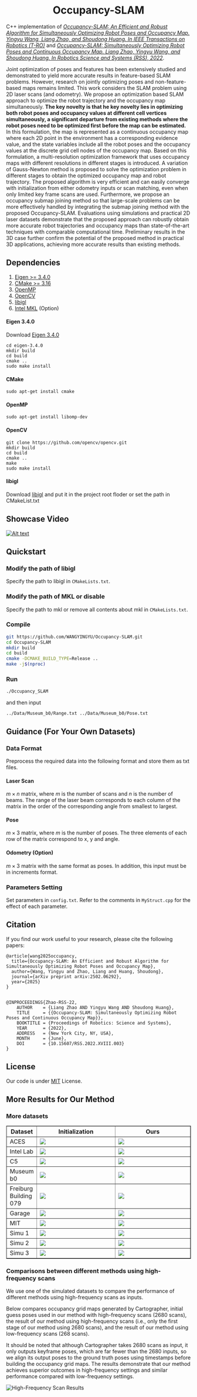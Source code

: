 <h1 align="center">
    Occupancy-SLAM
</h1>

C++ implementation of *<u>[Occupancy-SLAM: An Efficient and Robust Algorithm for Simultaneously Optimizing Robot Poses and Occupancy Map](https://arxiv.org/pdf/2502.06292). Yingyu Wang, Liang Zhao, and Shoudong Huang. In IEEE Transactions on Robotics (T-RO)</u>* and *<u>[Occupancy-SLAM: Simultaneously Optimizing Robot Poses and Continuous Occupancy Map](https://www.roboticsproceedings.org/rss18/p003.pdf). Liang Zhao, Yingyu Wang, and Shoudong Huang. In Robotics Science and Systems (RSS), 2022</u>*.


Joint optimization of poses and features has been extensively studied and demonstrated to yield more accurate results in feature-based SLAM problems. However, research on
jointly optimizing poses and non-feature-based maps remains limited. This work considers the SLAM problem using 2D laser scans (and odometry). We propose an optimization based SLAM approach to optimize the robot trajectory and the occupancy map simultaneously. **The key novelty is that he key novelty lies in optimizing both robot poses and occupancy values at different cell vertices simultaneously, a significant departure from existing methods where the robot poses need to be optimized first before the map can be estimated.** In this formulation, the map is represented as a continuous occupancy map where each 2D point in the environment has a corresponding evidence value, and the state variables include all the robot poses and the occupancy values at the discrete grid cell nodes of the occupancy map. Based on this formulation, a multi-resolution optimization framework that uses occupancy maps with different resolutions in different stages is introduced. A variation of Gauss-Newton method is proposed to solve the optimization problem in different stages to obtain the optimized occupancy map and robot trajectory. The proposed algorithm is very efficient and can easily converge with initialization from either odometry inputs or scan matching, even when only limited key frame scans are used. Furthermore, we propose an occupancy submap joining method so that large-scale problems can be more effectively handled by integrating the submap joining method with the proposed Occupancy-SLAM. Evaluations using simulations and practical 2D laser datasets demonstrate that the proposed approach can robustly obtain more accurate robot trajectories and occupancy maps than state-of-the-art techniques with comparable computational time. Preliminary results in the 3D case further confirm the potential of the proposed method in practical 3D applications, achieving more accurate results than existing methods. 



## Dependencies

1. [Eigen >= 3.4.0](https://eigen.tuxfamily.org/index.php?title=Main_Page)
2. [CMake >= 3.16](https://cmake.org)
3. [OpenMP](https://www.openmp.org)
4. [OpenCV](https://opencv.org)
5. [libigl](https://libigl.github.io)
6. [Intel MKL](https://www.intel.com/content/www/us/en/developer/tools/oneapi/onemkl.html) (Option)

#### Eigen 3.4.0 

Download [Eigen 3.4.0](https://gitlab.com/libeigen/eigen/-/releases/3.4.0) 

```
cd eigen-3.4.0
mkdir build
cd build
cmake ..
sudo make install
```

#### CMake

`sudo apt-get install cmake`

#### OpenMP

```
sudo apt-get install libomp-dev
```

#### OpenCV

```
git clone https://github.com/opencv/opencv.git
mkdir build
cd build
cmake ..
make
sudo make install
```

#### libigl

Download [libigl](https://libigl.github.io) and put it in the project root floder or set the path in CMakeList.txt



## Showcase Video

[![Alt text](https://img.youtube.com/vi/-_-39SrPxKk&t=4s/maxresdefault.jpg)](https://www.youtube.com/watch?v=-_-39SrPxKk&t=4s)



## Quickstart

### Modify the path of libigl

Specify the path to libigl in `CMakeLists.txt`.

### Modify the path of MKL or disable

Specify the path to mkl or remove all contents about mkl in `CMakeLists.txt`.

### Compile

```bash
git https://github.com/WANGYINGYU/Occupancy-SLAM.git
cd Occupancy-SLAM
mkdir build
cd build
cmake -DCMAKE_BUILD_TYPE=Release ..
make -j$(nproc)
```

### Run

```bash
./Occupancy_SLAM
```

and then input

`../Data/Museum_b0/Range.txt ../Data/Museum_b0/Pose.txt `





## Guidance (For Your Own Datasets)

### Data Format

Preprocess the required data into the following format and store them as txt files.

#### Laser Scan

$m \times n$ matrix, where $m$ is the number of scans and $n$ is the number of beams. The range of the laser beam corresponds to each column of the matrix in the order of the corresponding angle from smallest to largest. 

#### Pose

$m \times 3$ matrix, where $m$ is the number of poses. The three elements of each row of the matrix correspond to x, y and angle.

#### Odometry (Option)

$m \times 3$ matrix with the same format as poses. In addition, this input must be in increments format.

### Parameters Setting

Set parameters in `config.txt`. Refer to the comments in `MyStruct.cpp` for the effect of each parameter.



## Citation

If you find our work useful to your research, please cite the following papers:

```
@article{wang2025occupancy,
  title={Occupancy-SLAM: An Efficient and Robust Algorithm for Simultaneously Optimizing Robot Poses and Occupancy Map},
  author={Wang, Yingyu and Zhao, Liang and Huang, Shoudong},
  journal={arXiv preprint arXiv:2502.06292},
  year={2025}
}
```

```
  
@INPROCEEDINGS{Zhao-RSS-22, 
    AUTHOR    = {Liang Zhao AND Yingyu Wang AND Shoudong Huang}, 
    TITLE     = {{Occupancy-SLAM: Simultaneously Optimizing Robot Poses and Continuous Occupancy Map}}, 
    BOOKTITLE = {Proceedings of Robotics: Science and Systems}, 
    YEAR      = {2022}, 
    ADDRESS   = {New York City, NY, USA}, 
    MONTH     = {June}, 
    DOI       = {10.15607/RSS.2022.XVIII.003} 
} 
```



## License

Our code is under [MIT](./LICENSE.txt) License. 



## More Results for Our Method

### More datasets

<table border="1" width="100%">
  <tr>
    <th>Dataset</th>
    <th>Initialization</th> 
    <th>Ours</th>
  </tr>
  <tr>
    <td width="0.5%">ACES</td>
    <td width="49%"><img src="https://github.com/WANGYINGYU/Occupancy-SLAM/blob/master/images/ACES_Ini.jpg?raw=true"></td> 
    <td width="50.5%"><img src="https://github.com/WANGYINGYU/Occupancy-SLAM/blob/master/images/ACES_Our.jpg?raw=true"></td>
  </tr>
  <tr>
    <td>Intel Lab</td>
    <td><img src="https://github.com/WANGYINGYU/Occupancy-SLAM/blob/master/images/Intel_Ini.jpg?raw=true"></td> 
    <td><img src="https://github.com/WANGYINGYU/Occupancy-SLAM/blob/master/images/Intel_Our.jpg?raw=true"></td>
  </tr>
  	<td>C5</td>
    <td><img src="https://github.com/WANGYINGYU/Occupancy-SLAM/blob/master/images/C5_Ini.jpg?raw=true"></td> 
    <td><img src="https://github.com/WANGYINGYU/Occupancy-SLAM/blob/master/images/C5_Our.jpg?raw=true"></td>
  </tr>
    <td>Museum b0</td>
    <td><img src="https://github.com/WANGYINGYU/Occupancy-SLAM/blob/master/images/b0_Ini.jpg?raw=true"></td> 
    <td><img src="https://github.com/WANGYINGYU/Occupancy-SLAM/blob/master/images/b0_Our.jpg?raw=true"></td>
	</tr>
    <td>Freiburg Building 079</td>
    <td><img src="https://github.com/WANGYINGYU/Occupancy-SLAM/blob/master/images/fr079_Ini.jpg?raw=true"></td> 
    <td><img src="https://github.com/WANGYINGYU/Occupancy-SLAM/blob/master/images/fr079_Our.jpg?raw=true"></td>
</tr>
    <td>Garage</td>
    <td><img src="https://github.com/WANGYINGYU/Occupancy-SLAM/blob/master/images/garage_Ini.jpg?raw=true"></td> 
    <td><img src="https://github.com/WANGYINGYU/Occupancy-SLAM/blob/master/images/garage_Our.jpg?raw=true"></td>
</tr>
    <td>MIT</td>
    <td><img src="https://github.com/WANGYINGYU/Occupancy-SLAM/blob/master/images/MIT_Ini.jpg?raw=true"></td> 
    <td><img src="https://github.com/WANGYINGYU/Occupancy-SLAM/blob/master/images/MIT_Our.jpg?raw=true"></td>
	</tr>
    <td>Simu 1</td>
    <td><img src="https://github.com/WANGYINGYU/Occupancy-SLAM/blob/master/images/Simu1_Ini.jpg?raw=true"></td> 
    <td><img src="https://github.com/WANGYINGYU/Occupancy-SLAM/blob/master/images/Simu1_Our.jpg?raw=true"></td> 
	</tr>
    <td>Simu 2</td>
    <td><img src="https://github.com/WANGYINGYU/Occupancy-SLAM/blob/master/images/Simu2_Ini.jpg?raw=true"></td> 
    <td><img src="https://github.com/WANGYINGYU/Occupancy-SLAM/blob/master/images/Simu2_Our.jpg?raw=true"></td>
	</tr>
    <td>Simu 3</td>
    <td><img src="https://github.com/WANGYINGYU/Occupancy-SLAM/blob/master/images/Simu3_Ini.jpg?raw=true"></td> 
    <td><img src="https://github.com/WANGYINGYU/Occupancy-SLAM/blob/master/images/Simu3_Our.jpg?raw=true"></td>
</table>


### Comparisons between different methods using high-frequency scans

We use one of the simulated datasets to compare the performance of different methods using high-frequency scans as inputs. 

Below compares occupancy grid maps generated by Cartographer, initial guess poses used in our method with high-frequency scans (2680 scans), the result of our method using high-frequency scans (i.e., only the first stage of our method using 2680 scans), and the result of our method using low-frequency scans (268 scans). 

It should be noted that although Cartographer takes 2680 scans as input, it only outputs keyframe poses, which are far fewer than the 2680 inputs, so we align its output poses to the ground truth poses using timestamps before building the occupancy grid maps. The results demonstrate that our method achieves superior outcomes in high-frequency settings and similar performance compared with low-frequency settings.

![High-Frequency Scan Results](https://github.com/WANGYINGYU/Occupancy-SLAM/blob/master/images/High_Frequency.png?raw=true)
